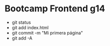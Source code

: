 # Bootcamp Frontend g14

* git status
* git add index.html
* git commit -m "Mi primera página"
* git add -A
